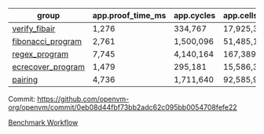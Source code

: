 | group | app.proof_time_ms | app.cycles | app.cells_used | leaf.proof_time_ms | leaf.cycles | leaf.cells_used |
| -- | -- | -- | -- | -- | -- | -- |
| [verify_fibair](https://github.com/openvm-org/openvm/blob/benchmark-results/benchmarks/verify_fibair-0eb08d44fbf73bb2adc62c095bb0054708fefe22.md) | 1,276 |  334,767 |  17,925,333 |- | - | - |
| [fibonacci_program](https://github.com/openvm-org/openvm/blob/benchmark-results/benchmarks/fibonacci-0eb08d44fbf73bb2adc62c095bb0054708fefe22.md) | 2,761 |  1,500,096 |  51,485,167 | 3,840 |  1,265,550 |  70,291,128 |
| [regex_program](https://github.com/openvm-org/openvm/blob/benchmark-results/benchmarks/regex-0eb08d44fbf73bb2adc62c095bb0054708fefe22.md) | 7,745 |  4,140,164 |  167,389,450 | 14,997 |  3,987,982 |  304,646,455 |
| [ecrecover_program](https://github.com/openvm-org/openvm/blob/benchmark-results/benchmarks/ecrecover-0eb08d44fbf73bb2adc62c095bb0054708fefe22.md) | 1,479 |  295,181 |  15,586,346 | 13,086 |  2,989,588 |  244,122,111 |
| [pairing](https://github.com/openvm-org/openvm/blob/benchmark-results/benchmarks/pairing-0eb08d44fbf73bb2adc62c095bb0054708fefe22.md) | 4,736 |  1,711,640 |  92,585,975 | 14,119 |  3,302,483 |  274,892,943 |


Commit: https://github.com/openvm-org/openvm/commit/0eb08d44fbf73bb2adc62c095bb0054708fefe22

[Benchmark Workflow](https://github.com/openvm-org/openvm/actions/runs/13842081599)
